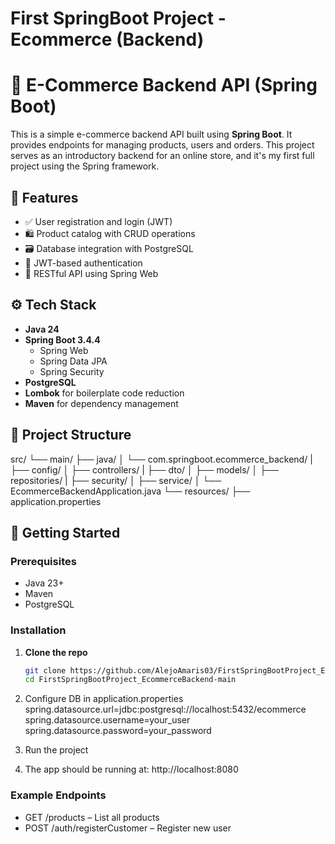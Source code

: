 # First SpringBoot Project - Ecommerce (Backend)

# 🛒 E-Commerce Backend API (Spring Boot)

This is a simple e-commerce backend API built using **Spring Boot**. It provides endpoints for managing products, users and orders. This project serves as an introductory backend for an online store, and it's my first full project using the Spring framework.

## 📌 Features

- ✅ User registration and login (JWT)
- 🛍️ Product catalog with CRUD operations
- 🗃️ Database integration with PostgreSQL
- 🔐 JWT-based authentication
- 📄 RESTful API using Spring Web

## ⚙️ Tech Stack

- **Java 24**
- **Spring Boot 3.4.4**
  - Spring Web
  - Spring Data JPA
  - Spring Security
- **PostgreSQL**
- **Lombok** for boilerplate code reduction
- **Maven** for dependency management

## 📁 Project Structure
src/
└── main/
├── java/
│ └── com.springboot.ecommerce_backend/
| ├── config/
│ ├── controllers/
| ├── dto/
│ ├── models/
│ ├── repositories/
| ├── security/
│ ├── service/
│ └── EcommerceBackendApplication.java
└── resources/
├── application.properties


## 🚀 Getting Started

### Prerequisites

- Java 23+
- Maven
- PostgreSQL

### Installation

1. **Clone the repo**
   ```bash
   git clone https://github.com/AlejoAmaris03/FirstSpringBootProject_EcommerceBackend.git
   cd FirstSpringBootProject_EcommerceBackend-main

2. Configure DB in application.properties
   spring.datasource.url=jdbc:postgresql://localhost:5432/ecommerce
   spring.datasource.username=your_user
   spring.datasource.password=your_password

3. Run the project

4. The app should be running at:
   http://localhost:8080

### Example Endpoints
- GET /products – List all products
- POST /auth/registerCustomer – Register new user
